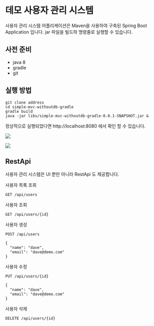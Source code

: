 # 데모 사용자 관리 시스템

사용자 관리 시스템 어플리케이션은 Maven을 사용하여 구축된 Spring Boot Application 입니다.
jar 파일을 빌드하 명령줄로 실행할 수 있습니다.

## 사전 준비
* java 8
* gradle
* git


## 실행 방법
```
git clone address
cd simple-mvc-withoutdb-gradle
gradle build
java -jar libs/simple-mvc-withoutdb-gradle-0.0.1-SNAPSHOT.jar &
```

정상적으로 실행되었다면 http://localhost:8080 에서 확인 할 수 있습니다.

![](image/welcome.png)

![](image/list.png)

## RestApi
사용자 관리 시스템은 UI 뿐만 아니라 RestApi 도 제공합니다.

사용자 목록 조회
```
GET /api/users
```

사용자 조회
```
GET /api/users/{id}
```

사용자 생성
```
POST /api/users

{
  "name": "dave",
  "email": "dave@demo.com"
}
```

사용자 수정
```
PUT /api/users/{id}

{
  "name": "dave",
  "email": "dave@demo.com"
}
```

사용자 삭제
```
DELETE /api/users/{id}
```
